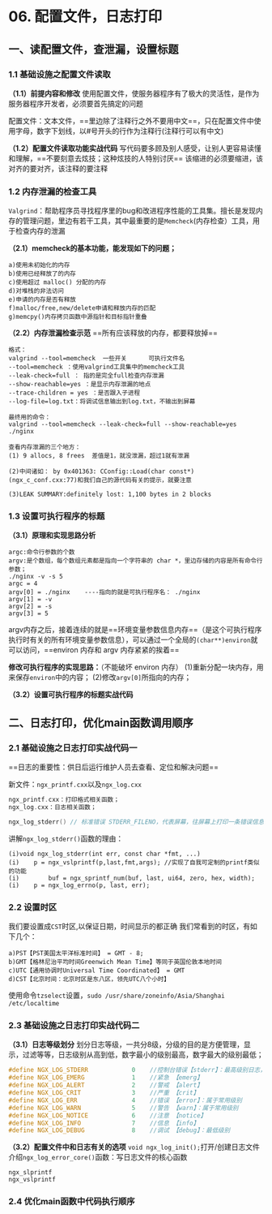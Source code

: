 # 06. 配置文件，日志打印

## 一、读配置文件，查泄漏，设置标题

### 1.1 基础设施之配置文件读取
**（1.1）前提内容和修改**
使用配置文件，使服务器程序有了极大的灵活性，是作为服务器程序开发者，必须要首先搞定的问题

配置文件：文本文件，==里边除了注释行之外不要用中文==，只在配置文件中使用字母，数字下划线，以#号开头的行作为注释行(注释行可以有中文)

**（1.2）配置文件读取功能实战代码**
写代码要多顾及别人感受，让别人更容易读懂和理解，==不要刻意去炫技；这种炫技的人特别讨厌==
该缩进的必须要缩进，该对齐的要对齐，该注释的要注释

### 1.2 内存泄漏的检查工具
`Valgrind`：帮助程序员寻找程序里的bug和改进程序性能的工具集。擅长是发现内存的管理问题，里边有若干工具，其中最重要的是`Memcheck`(内存检查）工具，用于检查内存的泄漏

**（2.1）memcheck的基本功能，能发现如下的问题；**

```
a)使用未初始化的内存
b)使用已经释放了的内存
c)使用超过 malloc() 分配的内存
d)对堆栈的非法访问
e)申请的内存是否有释放
f)malloc/free,new/delete申请和释放内存的匹配
g)memcpy()内存拷贝函数中源指针和目标指针重叠
```

**（2.2）内存泄漏检查示范**
==所有应该释放的内存，都要释放掉==

```
格式：
valgrind --tool=memcheck  一些开关      可执行文件名
--tool=memcheck ：使用valgrind工具集中的memcheck工具
--leak-check=full ： 指的是完全full检查内存泄漏
--show-reachable=yes ：是显示内存泄漏的地点
--trace-children = yes ：是否跟入子进程
--log-file=log.txt：将调试信息输出到log.txt，不输出到屏幕

最终用的命令：
valgrind --tool=memcheck --leak-check=full --show-reachable=yes ./nginx

查看内存泄漏的三个地方：
(1) 9 allocs, 8 frees  差值是1，就没泄漏，超过1就有泄漏

(2)中间诸如： by 0x401363: CConfig::Load(char const*) (ngx_c_conf.cxx:77)和我们自己的源代码有关的提示，就要注意

(3)LEAK SUMMARY:definitely lost: 1,100 bytes in 2 blocks
```

### 1.3 设置可执行程序的标题
**（3.1）原理和实现思路分析**

```
argc:命令行参数的个数
argv:是个数组，每个数组元素都是指向一个字符串的 char *，里边存储的内容是所有命令行参数；
./nginx -v -s 5
argc = 4
argv[0] = ./nginx    ----指向的就是可执行程序名： ./nginx
argv[1] = -v
argv[2] = -s
argv[3] = 5
```

argv内存之后，接着连续的就是==环境变量参数信息内存==（是这个可执行程序执行时有关的所有环境变量参数信息），可以通过一个全局的`(char**)environ`就可以访问，==environ 内存和 argv 内存紧紧的挨着==

**修改可执行程序的实现思路：**（不能破坏 environ 内存）
(1)重新分配一块内存，用来保存`environ`中的内容；
(2)修改`argv[0]`所指向的内存；

**（3.2）设置可执行程序的标题实战代码**

## 二、日志打印，优化main函数调用顺序

### 2.1 基础设施之日志打印实战代码一

==日志的重要性：供日后运行维护人员去查看、定位和解决问题==

新文件：`ngx_printf.cxx`以及`ngx_log.cxx`

```c
ngx_printf.cxx：打印格式相关函数；
ngx_log.cxx：日志相关函数；

ngx_log_stderr() // 标准错误 STDERR_FILENO，代表屏幕，往屏幕上打印一条错误信息，功能类似于printf
```


讲解`ngx_log_stderr()`函数的理由：

```
(i)void ngx_log_stderr(int err, const char *fmt, ...)
(i)    p = ngx_vslprintf(p,last,fmt,args); //实现了自我可定制的printf类似的功能
(i)        buf = ngx_sprintf_num(buf, last, ui64, zero, hex, width);
(i)    p = ngx_log_errno(p, last, err);
```

### 2.2 设置时区
我们要设置成`CST`时区,以保证日期，时间显示的都正确
我们常看到的时区，有如下几个：

```
a)PST【PST美国太平洋标准时间】 = GMT - 8;
b)GMT【格林尼治平均时间Greenwich Mean Time】等同于英国伦敦本地时间
c)UTC【通用协调时Universal Time Coordinated】 = GMT
d)CST【北京时间：北京时区是东八区，领先UTC八个小时】
```

使用命令`tzselect`设置，`sudo /usr/share/zoneinfo/Asia/Shanghai /etc/localtime`

### 2.3 基础设施之日志打印实战代码二

**（3.1）日志等级划分**
划分日志等级，一共分8级，分级的目的是方便管理，显示，过滤等等，日志级别从高到低，数字最小的级别最高，数字最大的级别最低；

```cpp
#define NGX_LOG_STDERR            0    //控制台错误【stderr】：最高级别日志，日志的内容不再写入log参数指定的文件，而是会直接将日志输出到标准错误设备比如控制台屏幕
#define NGX_LOG_EMERG             1    //紧急 【emerg】
#define NGX_LOG_ALERT             2    //警戒 【alert】
#define NGX_LOG_CRIT              3    //严重 【crit】
#define NGX_LOG_ERR               4    //错误 【error】：属于常用级别
#define NGX_LOG_WARN              5    //警告 【warn】：属于常用级别
#define NGX_LOG_NOTICE            6    //注意 【notice】
#define NGX_LOG_INFO              7    //信息 【info】
#define NGX_LOG_DEBUG             8    //调试 【debug】：最低级别
```

**（3.2）配置文件中和日志有关的选项**
`void ngx_log_init();`打开/创建日志文件
介绍`ngx_log_error_core()`函数：写日志文件的核心函数

```
ngx_slprintf
ngx_vslprintf
```

### 2.4 优化main函数中代码执行顺序

